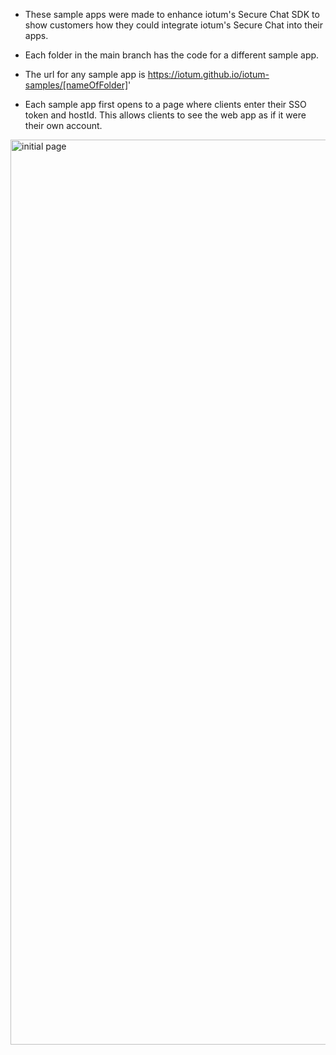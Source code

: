 - These sample apps were made to enhance iotum's Secure Chat SDK to show customers how they could integrate iotum's Secure Chat into their apps. 
- Each folder in the main branch has the code for a different sample app.
- The url for any sample app is https://iotum.github.io/iotum-samples/[nameOfFolder]'

  
- Each sample app first opens to a page where clients enter their SSO token and hostId. This allows clients to see the web app as if it were their own account.
<img width="1448" alt="initial page" src="https://github.com/Kiran-Mandhane/iotum-samples/assets/108360272/55df143b-26bd-4f65-b5cc-d4706af3de09">
